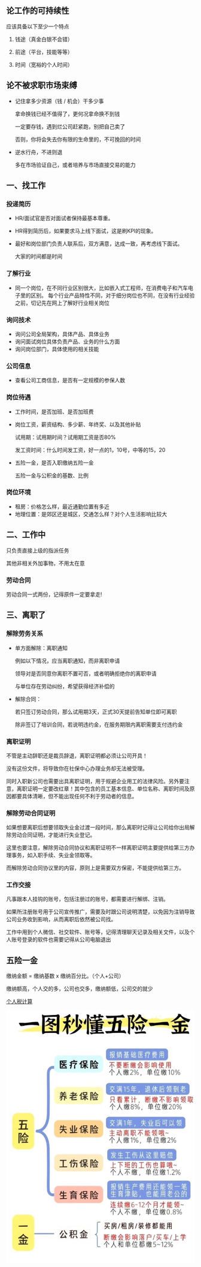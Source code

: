 
## 论工作的可持续性

应该具备以下至少一个特点

1. 钱途（真金白银不会错）

2. 前途（平台，技能等等）

3. 时间（宽裕的个人时间）

## 论不被求职市场束缚

- 记住拿多少资源（钱 / 机会）干多少事

    拿命换钱已经不值得了，更何况拿命换不到钱

    一定要存钱，遇到烂公司赶紧跑，别把自己卖了

    否则，你将会失去你有限的生命里的，不可挽回的时间

- 逆水行舟，不进则退

    多在市场验证自己，或者培养与市场直接交易的能力

## 一、找工作

### 投递简历

- HR/面试官是否对面试者保持最基本尊重。
- HR得到简历后，如果要求马上线下面试，这是刷KPI的现象。
- 最好和岗位部门负责人联系后，双方满意，达成一致，再考虑线下面试。

  大家的时间都是时间

### 了解行业

- 同一个岗位，在不同行业区别很大，比如嵌入式工程师，在消费电子和汽车电子里的区别。
每个行业产品特性不同，对于细分岗位也不同，在没有行业经验之前，切记先在网上了解好行业相关岗位

### 询问技术

- 询问公司全局架构，具体产品、具体业务
- 询问面试岗位具体负责产品、业务的什么方面
- 询问岗位部门，具体使用的相关技能


### 公司信息

- 查看公司工商信息，是否有一定规模的参保人数

### 岗位待遇

- 工作时间，是否加班、是否加班费

- 岗位工资，薪资结构、多少薪、年终奖、以及其他补贴

  试用期：试用期时间？试用期工资是否80%

  发工资时间：什么时间发工资，好一点的1，10号，中等的15，20

- 五险一金，是否入职缴纳五险一金

  五险一金与公积金的基数、比例

### 岗位环境

- 租房：价格怎么样，最近通勤位置有多近
- 地理位置：是郊区还是城区，交通怎么样？对个人生活影响比较大

## 二、工作中

只负责直接上级的指派任务

其他非相关外加事物，不用太在意

### 劳动合同

劳动合同一式两份，记得原件一定要拿走!

## 三、离职了

### 解除劳务关系

- 单方面解除：离职通知

  例如以下情况，应当离职通知，而非离职申请

  领导对是否同意你离职不置可否，或者明确拒绝你的离职申请

  与单位存在劳动纠纷，希望获得经济补偿的

- 解除合同：

  若只签订劳动合同，那么试用期3天，正式30天提前告知单位即可离职

  除非签订了培训合同，若说明违约金，在服务期限内离职需要支付违约金

### 离职证明

不管是主动辞职还是裁员辞退，离职证明都必须让公司开具！

没有这份文件，将导致你在社保中心办理业务却无法被受理。

同时入职新公司也需要出具离职证明，用于规避企业用工的法律风险。另外要注意，离职证明一定要改红章！其中包含的员工基本信息、单位名称、离职时间及原因都要具体清晰，但不能出现任何不利于劳动者的信息。

### 解除劳动合同证明

如果想要离职后想要领取失业金过渡一段时间，那么离职时记得让公司给你出局解除劳动合同证明，才能进行失业登记。

这里也要注意，解除劳动合同协议和离职证明不一样离职证明主要提供给第三方办理事务，如入职手续、失业金领取等。

而解除劳动合同协议里的内容，原则上是需要双方保密，不能提供给第三方。

### 工作交接

凡事跟本人挂钩的账号，包括注册过的账号，都需要进行解绑、注销。

如果所注册账号用于公司宣传推广，需要及时跟公司说明清楚，以免因为注销导致公司业务收到影响，从而离职后依然被公司找。

工作中用到个人微信、社交软件、账号等，记得清理聊天记录及相关文件，以及个人账号登录的软件也需要记得从公司电脑退出

## 五险一金

缴纳金额 = 缴纳基数 x 缴纳百分比。（个人+公司）

缴纳额高，个人交的多，公司也交多，缴纳额低，公司交的就少

[个人税计算](http://www.12333si.com/shuihou/gongzi.html)

![](五险一金.jpg)